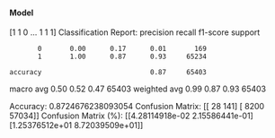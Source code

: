 #### Model
[1 1 0 ... 1 1 1]
Classification Report:
              precision    recall  f1-score   support

           0       0.00      0.17      0.01       169
           1       1.00      0.87      0.93     65234

    accuracy                           0.87     65403
   macro avg       0.50      0.52      0.47     65403
weighted avg       0.99      0.87      0.93     65403

Accuracy: 0.8724676238093054
Confusion Matrix:
[[   28   141]
 [ 8200 57034]]
Confusion Matrix (%):
[[4.28114918e-02 2.15586441e-01]
 [1.25376512e+01 8.72039509e+01]]
